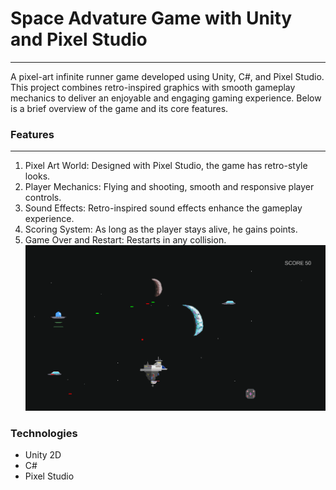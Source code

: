 # Space Advature Game with Unity and Pixel Studio
---
A pixel-art infinite runner game developed using Unity, C#, and Pixel Studio. This project combines retro-inspired graphics with smooth gameplay mechanics to deliver an enjoyable and engaging gaming experience. Below is a brief overview of the game and its core features.
### Features
---
1. Pixel Art World: Designed with Pixel Studio, the game has retro-style looks.
2. Player Mechanics: Flying and shooting, smooth and responsive player controls.
3. Sound Effects: Retro-inspired sound effects enhance the gameplay experience.
4. Scoring System: As long as the player stays alive, he gains points.
5. Game Over and Restart: Restarts in any collision.
![GamePlaySS](Assets/Others/GamePlaySS.png)
### Technologies
- Unity 2D
- C#
- Pixel Studio
